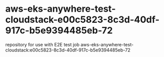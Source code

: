 # aws-eks-anywhere-test-cloudstack-e00c5823-8c3d-40df-917c-b5e9394485eb-72
repository for use with E2E test job aws-eks-anywhere-test-cloudstack:e00c5823-8c3d-40df-917c-b5e9394485eb-72
